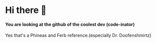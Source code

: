 # Hi there :wave:

#### You are looking at the github of the coolest dev (code-inator) 

Yes that's a Phineas and Ferb reference.(especially Dr. Doofenshmirtz)
